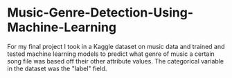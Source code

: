 # Music-Genre-Detection-Using-Machine-Learning
For my final project I took in a Kaggle dataset on music data and trained and tested machine learning models to predict what genre of music a certain song file was based off their other attribute values. The categorical variable in the dataset was the "label" field.
